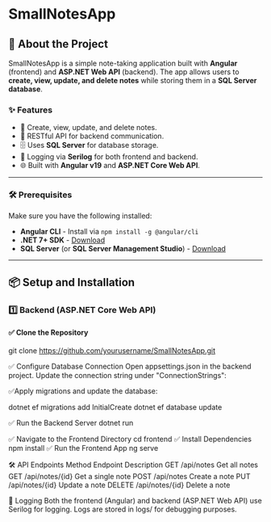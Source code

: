 # SmallNotesApp

## 📌 About the Project
SmallNotesApp is a simple note-taking application built with **Angular** (frontend) and **ASP.NET Web API** (backend). The app allows users to **create, view, update, and delete notes** while storing them in a **SQL Server database**.

### ✨ Features
- 📝 Create, view, update, and delete notes.
- 🔗 RESTful API for backend communication.
- 🗄️ Uses **SQL Server** for database storage.
- 📜 Logging via **Serilog** for both frontend and backend.
- 🌐 Built with **Angular v19** and **ASP.NET Core Web API**.

---

### 🛠 Prerequisites
Make sure you have the following installed:
- **Angular CLI** - Install via `npm install -g @angular/cli`
- **.NET 7+ SDK** - [Download](https://dotnet.microsoft.com/)
- **SQL Server** (or **SQL Server Management Studio**) - [Download](https://aka.ms/ssmsfullsetup)

---

## 📦 Setup and Installation

### 1️⃣ **Backend (ASP.NET Core Web API)**

#### ✅ Clone the Repository
git clone https://github.com/yourusername/SmallNotesApp.git


✅ Configure Database Connection
Open appsettings.json in the backend project.
Update the connection string under "ConnectionStrings":


✅Apply migrations and update the database:

dotnet ef migrations add InitialCreate
dotnet ef database update

✅ Run the Backend Server
dotnet run


✅ Navigate to the Frontend Directory
cd frontend
✅ Install Dependencies
npm install
✅ Run the Frontend App
ng serve



🛠 API Endpoints
Method	Endpoint	Description
GET	/api/notes	Get all notes
GET	/api/notes/{id}	Get a single note
POST	/api/notes	Create a note
PUT	/api/notes/{id}	Update a note
DELETE	/api/notes/{id}	Delete a note



📝 Logging
Both the frontend (Angular) and backend (ASP.NET Web API) use Serilog for logging. Logs are stored in logs/ for debugging purposes.



